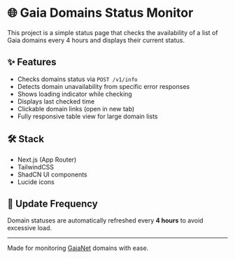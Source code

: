 # 🌐 Gaia Domains Status Monitor

This project is a simple status page that checks the availability of a list of Gaia domains every 4 hours and displays their current status.

## ✨ Features

- Checks domains status via `POST /v1/info`
- Detects domain unavailability from specific error responses
- Shows loading indicator while checking
- Displays last checked time
- Clickable domain links (open in new tab)
- Fully responsive table view for large domain lists

## 🛠️ Stack

- Next.js (App Router)
- TailwindCSS
- ShadCN UI components
- Lucide icons

## 📡 Update Frequency

Domain statuses are automatically refreshed every **4 hours** to avoid excessive load.

---
Made for monitoring [GaiaNet](https://gaianet.ai) domains with ease.
